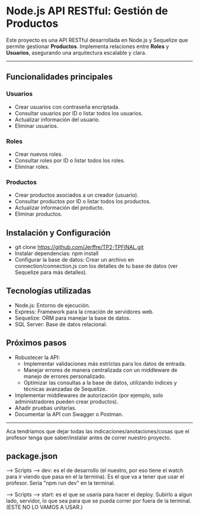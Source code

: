 # Node.js API RESTful: Gestión de Productos

Este proyecto es una API RESTful desarrollada en Node.js y Sequelize que permite gestionar **Productos**. Implementa relaciones entre **Roles** y **Usuarios**, asegurando una arquitectura escalable y clara.

---

## Funcionalidades principales

### Usuarios
- Crear usuarios con contraseña encriptada.
- Consultar usuarios por ID o listar todos los usuarios.
- Actualizar información del usuario.
- Eliminar usuarios.

### Roles
- Crear nuevos roles.
- Consultar roles por ID o listar todos los roles.
- Eliminar roles.

### Productos
- Crear productos asociados a un creador (usuario).
- Consultar productos por ID o listar todos los productos.
- Actualizar información del producto.
- Eliminar productos.

## Instalación y Configuración

- git clone <https://github.com/Jerffre/TP2-TPFINAL.git>
- Instalar dependencias: npm install
- Configurar la base de datos: Crear un archivo en connection/connection.js con los detalles de tu base de datos (ver Sequelize para más detalles).

## Tecnologías utilizadas
- Node.js: Entorno de ejecución.
- Express: Framework para la creación de servidores web.
- Sequelize: ORM para manejar la base de datos.
- SQL Server: Base de datos relacional.

## Próximos pasos

- Robustecer la API:
    - Implementar validaciones más estrictas para los datos de entrada.
    -  Manejar errores de manera centralizada con un middleware de manejo de errores personalizado.
    - Optimizar las consultas a la base de datos, utilizando índices y técnicas avanzadas de Sequelize.
- Implementar middlewares de autorización (por ejemplo, solo administradores pueden crear productos).
- Añadir pruebas unitarias.
- Documentar la API con Swagger o Postman.

----------
Aca tendriamos que dejar todas las indicaciones/anotaciones/cosas que el profesor tenga que saber/instalar antes de correr nuestro proyecto.

## package.json 
--> Scripts --> dev: es el de desarrollo (el nuestro, por eso tiene el watch para ir viendo que pasa en el la termina). Es el que va a tener que usar el profesor. Seria "npm run dev" en la terminal.

--> Scripts --> start: es el que se usaria para hacer el deploy. Subirlo a algun lado, servidor, lo que sea para que se pueda correr por fuera de la terminal. (ESTE NO LO VAMOS A USAR.)
